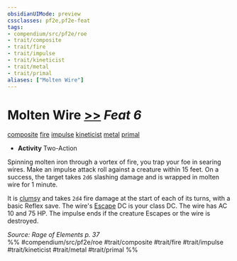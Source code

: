 ```yaml
---
obsidianUIMode: preview
cssclasses: pf2e,pf2e-feat
tags:
- compendium/src/pf2e/roe
- trait/composite
- trait/fire
- trait/impulse
- trait/kineticist
- trait/metal
- trait/primal
aliases: ["Molten Wire"]
---
```

# Molten Wire  [>>](rules/core-rulebook/chapter-9-playing-the-game.md#Actions "Two-Action") *Feat 6*  
[composite](rules/traits/composite-roe.md "Composite Action & Ability Trait")  [fire](rules/traits/fire.md "Fire Energy & Element Trait")  [impulse](rules/traits/impulse-roe.md "Impulse Action & Ability Trait")  [kineticist](rules/traits/kineticist-roe.md "Kineticist Class Trait")  [metal](rules/traits/metal-roe.md "Metal Energy & Element Trait")  [primal](rules/traits/primal.md "Primal Tradition Trait")  

- **Activity** Two-Action

Spinning molten iron through a vortex of fire, you trap your foe in searing wires. Make an impulse attack roll against a creature within 15 feet. On a success, the target takes `2d6` slashing damage and is wrapped in molten wire for 1 minute.

It is [clumsy](rules/conditions.md#Clumsy) and takes `2d4` fire damage at the start of each of its turns, with a basic Reflex save. The wire's [Escape](rules/actions/escape.md) DC is your class DC. The wire has AC 10 and 75 HP. The impulse ends if the creature Escapes or the wire is destroyed.

*Source: Rage of Elements p. 37*  
%% #compendium/src/pf2e/roe #trait/composite #trait/fire #trait/impulse #trait/kineticist #trait/metal #trait/primal %%